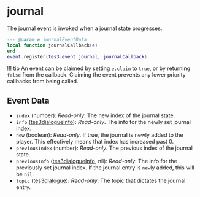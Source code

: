 # journal
<div class="search_terms" style="display: none">journal</div>

<!---
	This file is autogenerated. Do not edit this file manually. Your changes will be ignored.
	More information: https://github.com/MWSE/MWSE/tree/master/docs
-->

The journal event is invoked when a journal state progresses.

```lua
--- @param e journalEventData
local function journalCallback(e)
end
event.register(tes3.event.journal, journalCallback)
```

!!! tip
	An event can be claimed by setting `e.claim` to `true`, or by returning `false` from the callback. Claiming the event prevents any lower priority callbacks from being called.

## Event Data

* `index` (number): *Read-only*. The new index of the journal state.
* `info` ([tes3dialogueInfo](../../types/tes3dialogueInfo)): *Read-only*. The info for the newly set journal index.
* `new` (boolean): *Read-only*. If true, the journal is newly added to the player. This effectively means that index has increased past 0.
* `previousIndex` (number): *Read-only*. The previous index of the journal state.
* `previousInfo` ([tes3dialogueInfo](../../types/tes3dialogueInfo), nil): *Read-only*. The info for the previously set journal index. If the journal entry is `new`ly added, this will be `nil`.
* `topic` ([tes3dialogue](../../types/tes3dialogue)): *Read-only*. The topic that dictates the journal entry.

